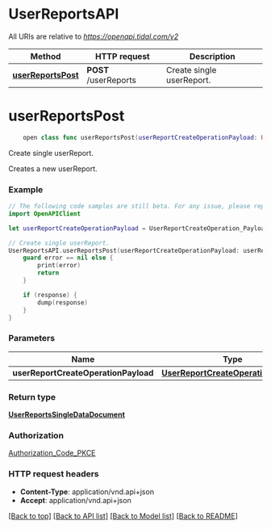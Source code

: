# UserReportsAPI

All URIs are relative to *https://openapi.tidal.com/v2*

Method | HTTP request | Description
------------- | ------------- | -------------
[**userReportsPost**](UserReportsAPI.md#userreportspost) | **POST** /userReports | Create single userReport.


# **userReportsPost**
```swift
    open class func userReportsPost(userReportCreateOperationPayload: UserReportCreateOperationPayload? = nil, completion: @escaping (_ data: UserReportsSingleDataDocument?, _ error: Error?) -> Void)
```

Create single userReport.

Creates a new userReport.

### Example
```swift
// The following code samples are still beta. For any issue, please report via http://github.com/OpenAPITools/openapi-generator/issues/new
import OpenAPIClient

let userReportCreateOperationPayload = UserReportCreateOperation_Payload(data: UserReportCreateOperation_Payload_Data(type: "type_example", attributes: UserReportCreateOperation_Payload_Data_Attributes(reason: "reason_example", description: "description_example"), relationships: UserReportsCreateOperation_Payload_Data_Relationships(reportedResources: UserReportsCreateOperation_Payload_Data_Relationships_ReportedResources(data: [UserReportsCreateOperation_Payload_Data_Relationships_ReportedResources_Data(id: "id_example", type: "type_example")])))) // UserReportCreateOperationPayload |  (optional)

// Create single userReport.
UserReportsAPI.userReportsPost(userReportCreateOperationPayload: userReportCreateOperationPayload) { (response, error) in
    guard error == nil else {
        print(error)
        return
    }

    if (response) {
        dump(response)
    }
}
```

### Parameters

Name | Type | Description  | Notes
------------- | ------------- | ------------- | -------------
 **userReportCreateOperationPayload** | [**UserReportCreateOperationPayload**](UserReportCreateOperationPayload.md) |  | [optional] 

### Return type

[**UserReportsSingleDataDocument**](UserReportsSingleDataDocument.md)

### Authorization

[Authorization_Code_PKCE](../README.md#Authorization_Code_PKCE)

### HTTP request headers

 - **Content-Type**: application/vnd.api+json
 - **Accept**: application/vnd.api+json

[[Back to top]](#) [[Back to API list]](../README.md#documentation-for-api-endpoints) [[Back to Model list]](../README.md#documentation-for-models) [[Back to README]](../README.md)

